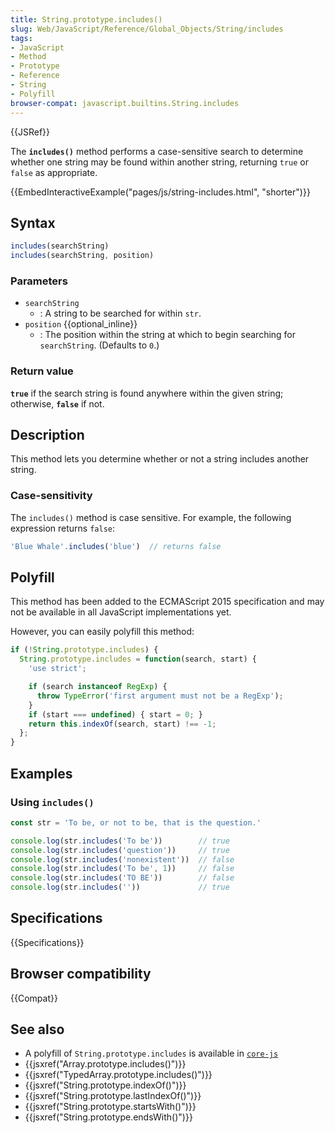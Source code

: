 ```yaml
---
title: String.prototype.includes()
slug: Web/JavaScript/Reference/Global_Objects/String/includes
tags:
- JavaScript
- Method
- Prototype
- Reference
- String
- Polyfill
browser-compat: javascript.builtins.String.includes
---
```

{{JSRef}}

The **`includes()`** method performs a case-sensitive search to determine
whether one string may be found within another string, returning `true` or
`false` as appropriate.

{{EmbedInteractiveExample("pages/js/string-includes.html", "shorter")}}

## Syntax

```js
includes(searchString)
includes(searchString, position)
```

### Parameters

- `searchString`
  - : A string to be searched for within `str`.
- `position` {{optional_inline}}
  - : The position within the string at which to begin searching for
    `searchString`. (Defaults to `0`.)

### Return value

**`true`** if the search string is found anywhere within the given string;
otherwise, **`false`** if not.

## Description

This method lets you determine whether or not a string includes another string.

### Case-sensitivity

The `includes()` method is case sensitive. For example, the following expression
returns `false`:

```js
'Blue Whale'.includes('blue')  // returns false
```

## Polyfill

This method has been added to the ECMAScript 2015 specification and may not be
available in all JavaScript implementations yet.

However, you can easily polyfill this method:

```js
if (!String.prototype.includes) {
  String.prototype.includes = function(search, start) {
    'use strict';

    if (search instanceof RegExp) {
      throw TypeError('first argument must not be a RegExp');
    }
    if (start === undefined) { start = 0; }
    return this.indexOf(search, start) !== -1;
  };
}
```

## Examples

### Using `includes()`

```js
const str = 'To be, or not to be, that is the question.'

console.log(str.includes('To be'))        // true
console.log(str.includes('question'))     // true
console.log(str.includes('nonexistent'))  // false
console.log(str.includes('To be', 1))     // false
console.log(str.includes('TO BE'))        // false
console.log(str.includes(''))             // true
```

## Specifications

{{Specifications}}

## Browser compatibility

{{Compat}}

## See also

- A polyfill of `String.prototype.includes` is available in
  [`core-js`](https://github.com/zloirock/core-js#ecmascript-string-and-regexp)
- {{jsxref("Array.prototype.includes()")}}
- {{jsxref("TypedArray.prototype.includes()")}}
- {{jsxref("String.prototype.indexOf()")}}
- {{jsxref("String.prototype.lastIndexOf()")}}
- {{jsxref("String.prototype.startsWith()")}}
- {{jsxref("String.prototype.endsWith()")}}
